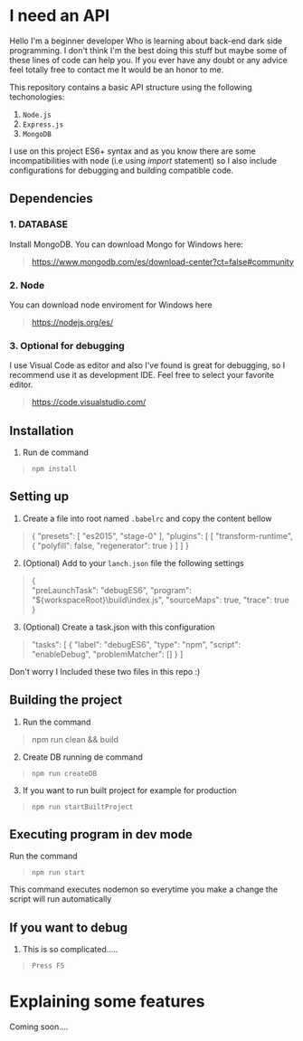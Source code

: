 # I need an  API
Hello I'm a beginner developer Who is learning about back-end dark side programming. I don't think I'm the best doing this stuff but maybe some of these lines of code can help you. If you ever have any doubt or any advice feel totally free to contact me It would be an honor to me.

This repository contains a basic API structure using the following techonologies:
1. `Node.js`
2. `Express.js`
3. `MongoDB`

I use on this project ES6+ syntax and as you know there are some incompatibilities with node (i.e using *import* statement) so I also include configurations for debugging and building compatible code.




## Dependencies
### 1. DATABASE 
Install MongoDB. You can download Mongo for Windows here:
> https://www.mongodb.com/es/download-center?ct=false#community

### 2. Node
You can download node enviroment for Windows here
> https://nodejs.org/es/

### 3. Optional for debugging
I use Visual Code as editor and also I've found is great for debugging, so I recommend use it as development IDE. Feel free to select your favorite editor.
> https://code.visualstudio.com/


## Installation

1. Run de command
> `npm install`


## Setting up
1. Create a file into root named `.babelrc` and copy the content bellow
>{
>"presets": [
>    "es2015",
>    "stage-0"
>  ],
>  "plugins": [
>    [
>      "transform-runtime",
>      {
>        "polyfill": false,
>        "regenerator": true
>      }
>    ]
>  ]
>}



2. (Optional) Add to your `lanch.json` file the following settings

>{                                             
>       "preLaunchTask": "debugES6",
>        "program": "${workspaceRoot}\\build\\index.js",
>        "sourceMaps": true,
>        "trace": true          
>}

3. (Optional) Create a task.json with this configuration
>"tasks": [
>       {
>            "label": "debugES6",
>            "type": "npm",
>            "script": "enableDebug",
>            "problemMatcher": []
>        }
>    ]


Don't worry I Included these two files in this repo :)

## Building the project 
1. Run the command 
>npm run clean && build

2. Create DB running de command
> `npm run createDB`

3. If you want to run built project for example for production
> `npm run startBuiltProject`


## Executing program in dev mode

Run the command
> `npm run start`

This command executes nodemon so everytime you make a change the script will run automatically


## If you want to debug

1. This is so complicated.....

> `Press F5`


# Explaining some features
Coming soon....


